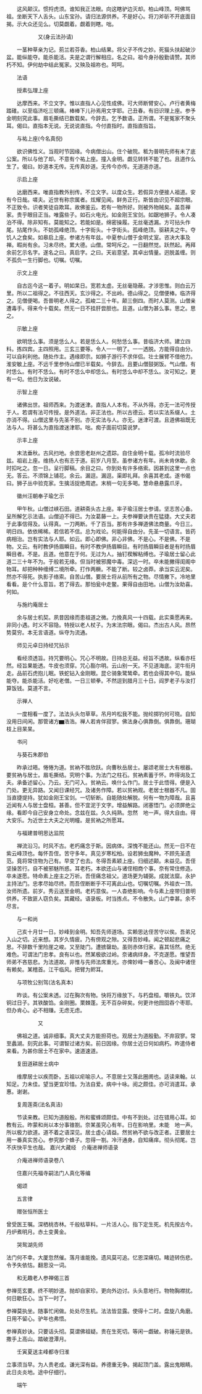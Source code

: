 <!-- { "loadSidebar": true } -->
　　这风颠汉。惯捋虎须。谁知我正法眼。向这瞎驴边灭却。柏山峰顶。呵佛骂祖。坐断天下人舌头。山东宝孙。请归法源供养。不是好心。将刀斧斫不开底面目揭。示大众还见么。切莫觑着。觑着则瞎。咄。

　　　　　　又(身云法孙请)

　　一茎种草亲为记。莂兰若芬香。柏山结果。将父子不传之妙。死猫头扶起破沙盆。能纵能夺。能杀能活。夫是之谓行解相应。名之曰。祖今身孙殷勤请赞。其师朽不知。伊何劫中结此冤家。又殃及祖祢也。呵呵。

　　法语

　　授素弘理上座

　　达摩西来。不立文字。惟以直指人心见性成佛。可大师断臂安心。卢行者黄梅踏碓。以至临济吃三顿痛。棒棒下儿孙焉用文字耶。己丑春。有旧识理上座。参予金明刻究此事。眉毛撕结已数载矣。今辞去。乞予数语。正所谓。不是冤家不聚头耳。偈曰。直指本无说。无说说直指。今付直指时。直指直指旨。

　　与祐上座(今名真倪)

　　欲识佛性义。当观时节因缘。今病僧出山。住个破院。秪为普明先师有未了底公案。所以与他了却。不意有个祐上座。撞入金明。觑见转转不能了也。且道作么生了。偈曰。妙道本无传。无传真妙道。无传今亦传。无道道亦道。

　　示启上座

　　达磨西来。唯直指教外别传。不立文字。以度众生。若假异方便接人祖道。安有今日哉。嗟夫。近世有称宗属者。炫耀见闻。鲜务正行。斯皆由识见不超宗眼。不正致令。识者笑徒自欺耳。故佛鉴云。若有一物所好。则被外物贼矣。盖吾禅家。贵乎眼目正当。唯露些子。如石火电光。如金刚王宝剑。如踞地狮子。令人凑泊不得。除非知有。莫能知之。若能如是。绵密操履。无丝毫透漏。方可拈头作尾。拈尾作头。不妨孤峰绝顶。十字街头。十字街头。孤峰绝顶。驱耕夫之牛。夺饥人之食矣。如皋启上座。参诸方有年兹。中夏参山僧于金明丈室。咨决大事及禅。暇尚有余。习未尽终。累大德。山僧。常呵斥之。一日翻然觉。跃然起。再拜余前乞示名字。遂名之曰。真启字。之曰。天岩意望。其卓出情量。迥脱盖缠。则不孤负一生行脚也。切嘱。切嘱。

　　示文上座

　　自古迄今这一着子。明如杲日。宽若太虚。无丝毫隐蔽。才涉思惟。则白云万里。所以二祖得之。不往西天。玄沙得之。不出岭。德山得之。见僧便棒。临济得之。见僧便喝。吾普明老人得之。孤峻二三十年。颠三倒四。而时人莫测。山僧亲遭毒手。得来今十载矣。然无一日不挂肝尝胆也。且道。山僧为甚么事。思之。思之。

　　示敏上座

　　欲明恁么事。须是恁么人。若是恁么人。何愁恁么事。昔临济大师。建立四料。拣四宾。主四照用。三玄三要等。令人一一明了。一一透脱。方能得自由分。可以自利利他。随处作主。遇缘即宗。如狮子游行不求伴侣。壮士展臂不借他力。淮安敏上座。不远千里参侍山僧已半载矣。今辞去。且要山僧鼓粥饭。气山僧。有时恁么。有时不恁么。有时不恁么中却恁么。有时恁么中却不恁么。汝可知之。更有一句。他日为汝说破。

　　示智上座

　　诸佛出世。祖师西来。为渡迷津。直指人人本有。不从外得。亦无一法可传授于人。若谓有法可传授。是外道法。非正法也。所以古德云。若以实法系缀人。土亦消不得。山僧这里与先圣不别。亦无实法与人。亦无。迷津可渡。且道佛祖既无法与人。将甚么为直指渡迷津耶。咄。痴子面前切莫说梦。

　　示丰上座

　　末法垂秋。古风扫地。余尝思老赵州之遗踪。自住金明十载。孤冷时流验尽兹。祖岩上座。维扬人也有志于道。前岁八月至。虽参诸方有年。尚未肯休歇。余时扣叱之。忽一日。呈行脚稿。余目之曰。你到处有许多络索。因甚到这里一点也无。答云。不须锦上铺花。余云。漏逗。漏逗。渠即礼拜。余喜其老成。遂书偈曰。狮子丛中验克家。生擒活捉绝周遮。末梢一句无多喝。慧命悬悬露爪牙。

　　徽州汪朝奉子瑜乞示

　　甲午秋。山僧过峡石田。道耕斋头古上座。率子瑜汪居士参请。坚志苦心备。呈所解乞示法语。山僧迫不得已。为汝葛藤一上。夫参禅要诀贵在猛捷。大丈夫若于此事信得及。认得真。一刀两断。千了百当。那有许多禅道佛法商量。今日三。明日四。依依稀稀。若信若不信。总为戏论。何能得自由分。先圣一切语言。皆药病相治。岂有实法与人耶。如云。即心即佛。非心非佛。不是心。不是佛。不是物。又云。有时教伊扬眉瞬目。有时不教伊扬眉瞬目。有时扬眉瞬目者是有时扬眉瞬目者。不是。且道。他意在于何。无过为人。抽钉楔解粘缚也。子瑜居士留心此道二三十年不为。于般若无缘。但当时被邪魔中毒。深远一时。卒未能撇得闺阁中物耳。却把种种缠缚二境所牵。打作两橛。不能了断。较之卤莽。承当实云泥矣。然亦不得死。执影子络索。自苦山僧。要居士将从前所有之物。尽情撇下。冷地里看看。是个什么意旨。若了得去。那怕瓮中走鳖。果得自由田地。山僧为汝助喜。何如。

　　与施约庵居士

　　余与居士机契。夙昔因缘而患祖道之微。力挽真风一十四载。此实乘愿再来。非同小遇。时义不容隐。特授以老人杖子。为末法宗眼。偈曰。杰出古人风。昂然势莫穷。本无言语道。纵夺为流通。

　　师见元卓日持经咒拈示

　　看经须透旨。持咒要明心。咒心不明故。日持总无益。经旨不透故。纵看亦枉然。经旨果能透。牛皮也须穿。咒心豁尔明。云山别一天。不见道海底。泥牛衔月走。品前石虎抱儿眠。铁蛇钻入金刚眼。昆仑骑象鹭鸶牵。若也会得其中句。能纵能夺。能杀能活。好吃老僧。一日三顿拳。不然逗到腊月三十日。阎罗老子与汝打算饭钱。莫道不言。

　　示禅人

　　一度相看一度了。法法头头勿草草。吊月吟松我不能。抛纶掷钓何可晓。自知没用日间闲。那管诸方▆浩浩。禅人若肯伴寂寥。佛法身心俱靠倒。俱靠倒。珊瑚枝上目杲杲。

　　书问

　　与葵石朱郡伯

　　昨承过晤。惓惓为道。贫衲不胜欣跃。向曹秋岳居士。屡颂老居士大有根器。要贫衲与居士。眉毛撕结。究明个事。为法门之柱石。贫衲素蓄于怀。昨得询及工夫。承备述留心。乃云。无门可入。贫衲云。唤什么作门。居士于此悟得。便是入门处。更无异路。又闻日课经咒。及诸务作障。若以贫衲观。老居士根器不凡。固当直捷提持。犹如金刚王宝剑。一切斩断。自能随处解脱。何有一物为障哉。且喜近闻有人与居士盘桓。甚善。但不宜泥于文字。增益解路。闭塞悟门。必须屏绝尘缘。看即今自己安身立命处。念兹在兹。久久纯熟。忽然　地一声。得大自由。得大安乐。为近世士大夫之光明幢。是贫衲之所愿耳。

　　与福建普明思达监院

　　禅流沿习。时风不古。老朽痛念于斯。因病体。深愧不能还山。然无一日不在紫云峰顶也。每怀吾侄。苦守多年。真见岁寒松柏。设若狮虫魔种。不顾先圣遗范。竟将常住物为己有。早变了也去。冬得吾素颖上座。归细述颠。未益见。吾侄坚操苦行。自不被邪魅所惑。耳老朽。本欲还山与诸侄相商个事。奈有常住修造。卒未遂愿。特命素上座主之万祈。吾侄痛念祖父。道场更为辅弼。成就法窟。永护主持法门。忠孝尽始尽终。而吾侄断断乎不可离此山也。切嘱切嘱。外祖衣一顶。汝师所遗。前岁。秀云送至金明。老朽意俟。一人杳绝影响。今与素上座带归普明供养。不致匪人窃负矣。其藏经。语录板。时当拣点。不令散失。山门幸甚。余不尽言。

　　与一和尚

　　己亥十月廿一日。妙峰到金明。知吾先师道场。实赖思达侄苦守以俟。吾弟兄入山之切。近来想。其岁久情疲。乃有傍观之隙。又得吾妙峰。闻之顿起悲痛之思。不辞数千里险崖之峻。又至陡门。遭掳罄劫。虽则赤体归家。喜其恬然。绝无难色。可谓法门忠孝。良有以也。然某极欲过岭。奈诸病绊身。不克遂愿。惟望吾师弟不吝慈悲。为法道故。非惟与先师法席重光。亦俾妙峰一番苦心。及闽中诸侄有赖矣。某稽首。江干临风。把臂为赆耳。

　　与项牧公别驾(法名真本)

　　昨谈。有公案未透。过在胸次有物。快将万缘放下。与朽盘桓。嚼铁丸。饮洋铜过日子。其铁酸馅。金刚圈。栗棘蓬。无不百杂碎矣。何更许他囫囵吞个枣耶。但办肯心。必不相赚。无虑无虑。

　　　　　　又

　　佛祖之道。诚非细事。真大丈夫方能担荷也。观居士为道殷勤。不弃寂寥。常至蠡湖。刻究此事。可谓智过诸方矣。前日因缘。你居士近日何如病朽。昨遣侍者来看。为甚你居士不在家中。速道速道。

　　复田道耕居士病中

　　维摩居士以疾而卧。五祖以疟喻示人。不意居士又落此圈阓也。适读来翰。以知足。力未佳。望当更宜珍惜。为法自爱。病中十咏。阅之颇佳。亦可消遣耳。承惠。谢谢。

　　复周莲斋(法名真洁)

　　节读来教。已知为道殷殷。所和蜜蜂颂颇佳。中有不到处。过在错用心耳。如教有云。昨蒙和尚以本分事锥劄。奈某虽究心有年。日在影响里。未能　地一声。所以极力欲道。道不着之语深见。居士虚心请益。然贫衲不欲与改正者。正要居士用一番真实苦心。参究那个蜂子。忽得一劄。冷汗通身。自知痛痒。彻头彻尾。岂不庆快平生也哉。
嘉兴大藏经　介庵进禅师语录


　　介庵进禅师语录卷八

　　住嘉兴先福寺嗣法门人真化等编

　　偈颂

　　五言律

　　赠张恒所医士

曾受医王嘱。深栖桃杏林。千般枯草料。一片活人心。指下定生死。机先按古今。丹炉煮明月。赤土变黄金。

　　哭鸳湖先师

法门何不幸。大厦忽然催。落月谁能挽。遗风莫可追。忆恩深痛切。睹迹转伤悲。令予失依怙。翻思没一词。

　　和无趣老人参禅偈三首

参禅觅玄要。终不明妙道。抛却自家珍。更向外边讨。头头意地行。物物胸襟扰。何日歇狂心。当下一时了。

参禅莫执坐。随事忙闲做。处处尽生机。法法皆显露。使得十二时。盘旋八角磨。日用不留心。驴年也弗悟。

参禅真妙诀。只要话头彻。莫谓佛祖疑。贵在生死切。等闲一觑破。称锤元是铁。撒手上高山。踏破澄潭月。

　　壬寅夏送主峰都寺归淮

立事须当早。为人贵老成。谦光深有益。养德重无争。揭起顶门盖。露出鬼眼睛。此日炎炎地。途中仔细行。

　　端午


